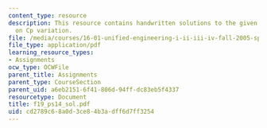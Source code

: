 ```yaml
---
content_type: resource
description: This resource contains handwritten solutions to the given problem set
  on Cp variation.
file: /media/courses/16-01-unified-engineering-i-ii-iii-iv-fall-2005-spring-2006/cd2789c68a0d3ce84b3adff6d7ff3254_f19_ps14_sol.pdf
file_type: application/pdf
learning_resource_types:
- Assignments
ocw_type: OCWFile
parent_title: Assignments
parent_type: CourseSection
parent_uid: a6eb2151-6f41-806d-94ff-dc83eb5f4337
resourcetype: Document
title: f19_ps14_sol.pdf
uid: cd2789c6-8a0d-3ce8-4b3a-dff6d7ff3254
---
```

